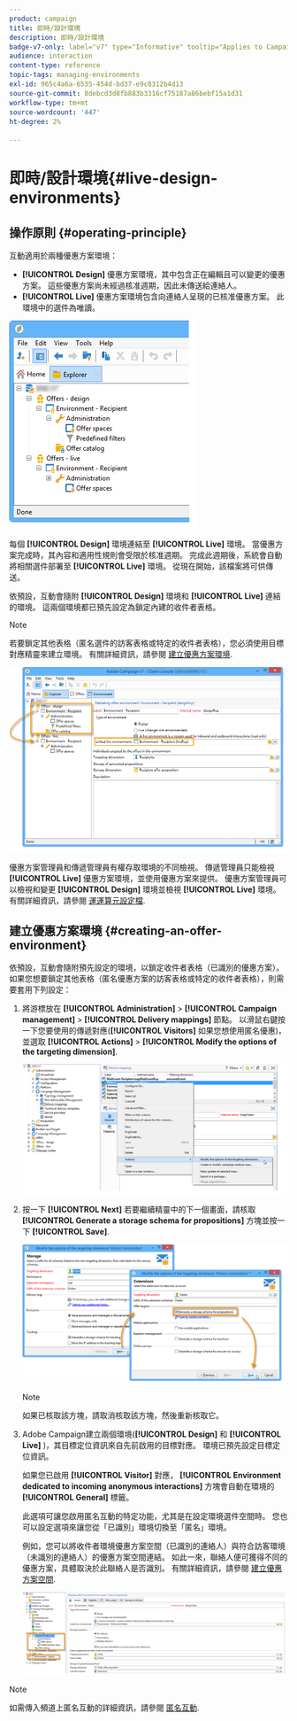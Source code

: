 ```yaml
---
product: campaign
title: 即時/設計環境
description: 即時/設計環境
badge-v7-only: label="v7" type="Informative" tooltip="Applies to Campaign Classic v7 only"
audience: interaction
content-type: reference
topic-tags: managing-environments
exl-id: 965c4a6a-6535-454d-bd37-e9c8312b4d13
source-git-commit: 8debcd3d8fb883b3316cf75187a86bebf15a1d31
workflow-type: tm+mt
source-wordcount: '447'
ht-degree: 2%

---
```


# 即時/設計環境{#live-design-environments}



## 操作原則 {#operating-principle}

互動適用於兩種優惠方案環境：

* **[!UICONTROL Design]** 優惠方案環境，其中包含正在編輯且可以變更的優惠方案。 這些優惠方案尚未經過核准週期，因此未傳送給連絡人。
* **[!UICONTROL Live]** 優惠方案環境包含向連絡人呈現的已核准優惠方案。 此環境中的選件為唯讀。

![](assets/offer_environments_overview_001.png)

每個 **[!UICONTROL Design]** 環境連結至 **[!UICONTROL Live]** 環境。 當優惠方案完成時，其內容和適用性規則會受限於核准週期。 完成此週期後，系統會自動將相關選件部署至 **[!UICONTROL Live]** 環境。 從現在開始，該檔案將可供傳送。

依預設，互動會隨附 **[!UICONTROL Design]** 環境和 **[!UICONTROL Live]** 連結的環境。 這兩個環境都已預先設定為鎖定內建的收件者表格。

>[!NOTE]
>
>若要鎖定其他表格（匿名選件的訪客表格或特定的收件者表格），您必須使用目標對應精靈來建立環境。 有關詳細資訊，請參閱 [建立優惠方案環境](#creating-an-offer-environment).

![](assets/offer_environments_overview_002.png)

優惠方案管理員和傳遞管理員有權存取環境的不同檢視。 傳遞管理員只能檢視 **[!UICONTROL Live]** 優惠方案環境，並使用優惠方案來提供。 優惠方案管理員可以檢視和變更 **[!UICONTROL Design]** 環境並檢視 **[!UICONTROL Live]** 環境。 有關詳細資訊，請參閱 [運運算元設定檔](../../interaction/using/operator-profiles.md).

## 建立優惠方案環境 {#creating-an-offer-environment}

依預設，互動會隨附預先設定的環境，以鎖定收件者表格（已識別的優惠方案）。 如果您想要鎖定其他表格（匿名優惠方案的訪客表格或特定的收件者表格），則需要套用下列設定：

1. 將游標放在 **[!UICONTROL Administration]** > **[!UICONTROL Campaign management]** > **[!UICONTROL Delivery mappings]** 節點。 以滑鼠右鍵按一下您要使用的傳遞對應(**[!UICONTROL Visitors]** 如果您想使用匿名優惠)，並選取 **[!UICONTROL Actions]** > **[!UICONTROL Modify the options of the targeting dimension]**.

   ![](assets/offer_env_anonymous_001.png)

1. 按一下 **[!UICONTROL Next]** 若要繼續精靈中的下一個畫面，請核取 **[!UICONTROL Generate a storage schema for propositions]** 方塊並按一下 **[!UICONTROL Save]**.

   ![](assets/offer_env_anonymous_002.png)

   >[!NOTE]
   >
   >如果已核取該方塊，請取消核取該方塊，然後重新核取它。

1. Adobe Campaign建立兩個環境(**[!UICONTROL Design]** 和 **[!UICONTROL Live]** )，其目標定位資訊來自先前啟用的目標對應。 環境已預先設定目標定位資訊。

   如果您已啟用 **[!UICONTROL Visitor]** 對應， **[!UICONTROL Environment dedicated to incoming anonymous interactions]** 方塊會自動在環境的 **[!UICONTROL General]** 標籤。

   此選項可讓您啟用匿名互動的特定功能，尤其是在設定環境選件空間時。 您也可以設定選項來讓您從「已識別」環境切換至「匿名」環境。

   例如，您可以將收件者環境優惠方案空間（已識別的連絡人）與符合訪客環境（未識別的連絡人）的優惠方案空間連結。 如此一來，聯絡人便可獲得不同的優惠方案，具體取決於此聯絡人是否識別。 有關詳細資訊，請參閱 [建立優惠方案空間](../../interaction/using/creating-offer-spaces.md).

   ![](assets/offer_env_anonymous_003.png)

>[!NOTE]
>
>如需傳入頻道上匿名互動的詳細資訊，請參閱 [匿名互動](../../interaction/using/anonymous-interactions.md).
